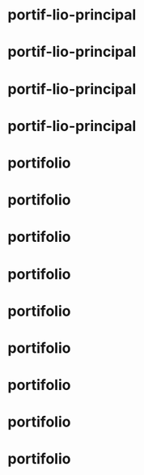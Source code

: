 # portif-lio-principal
# portif-lio-principal
# portif-lio-principal
# portif-lio-principal
# portifolio
# portifolio
# portifolio
# portifolio
# portifolio
# portifolio
# portifolio
# portifolio
# portifolio
